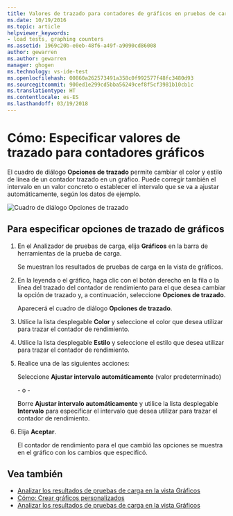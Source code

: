 ```yaml
---
title: Valores de trazado para contadores de gráficos en pruebas de carga en Visual Studio | Microsoft Docs
ms.date: 10/19/2016
ms.topic: article
helpviewer_keywords:
- load tests, graphing counters
ms.assetid: 1969c20b-e0eb-48f6-a49f-a9090cd86008
author: gewarren
ms.author: gewarren
manager: ghogen
ms.technology: vs-ide-test
ms.openlocfilehash: 00860a262573491a358c0f992577f48fc3480d93
ms.sourcegitcommit: 900ed1e299cd5bba56249cef8f5cf3981b10cb1c
ms.translationtype: HT
ms.contentlocale: es-ES
ms.lasthandoff: 03/19/2018
---
```

# <a name="how-to-specify-plot-options-for-graphing-counters"></a>Cómo: Especificar valores de trazado para contadores gráficos

El cuadro de diálogo **Opciones de trazado** permite cambiar el color y estilo de línea de un contador trazado en un gráfico. Puede corregir también el intervalo en un valor concreto o establecer el intervalo que se va a ajustar automáticamente, según los datos de ejemplo.

![Cuadro de diálogo Opciones de trazado](../test/media/ltest_plotoptions.png "LTest_PlotOptions")

## <a name="to-specify-plotting-options-for-graphs"></a>Para especificar opciones de trazado de gráficos

1.  En el Analizador de pruebas de carga, elija **Gráficos** en la barra de herramientas de la prueba de carga.

     Se muestran los resultados de pruebas de carga en la vista de gráficos.

2.  En la leyenda o el gráfico, haga clic con el botón derecho en la fila o la línea del trazado del contador de rendimiento para el que desea cambiar la opción de trazado y, a continuación, seleccione **Opciones de trazado**.

     Aparecerá el cuadro de diálogo **Opciones de trazado**.

3.  Utilice la lista desplegable **Color** y seleccione el color que desea utilizar para trazar el contador de rendimiento.

4.  Utilice la lista desplegable **Estilo** y seleccione el estilo que desea utilizar para trazar el contador de rendimiento.

5.  Realice una de las siguientes acciones:

     Seleccione **Ajustar intervalo automáticamente** (valor predeterminado)

     \- o -

     Borre **Ajustar intervalo automáticamente** y utilice la lista desplegable **Intervalo** para especificar el intervalo que desea utilizar para trazar el contador de rendimiento.

6.  Elija **Aceptar**.

     El contador de rendimiento para el que cambió las opciones se muestra en el gráfico con los cambios que especificó.

## <a name="see-also"></a>Vea también

- [Analizar los resultados de pruebas de carga en la vista Gráficos](../test/analyze-load-test-results-in-the-graphs-view.md)
- [Cómo: Crear gráficos personalizados](../test/how-to-create-custom-graphs-in-load-test-results.md)
- [Analizar los resultados de pruebas de carga en la vista Gráficos](../test/analyze-load-test-results-in-the-graphs-view.md)